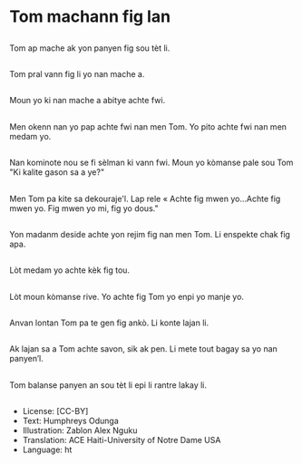 # Tom machann fig lan

##
Tom ap mache ak yon panyen fig sou tèt li.

##
Tom pral vann fig li yo nan mache a.

##
Moun yo ki nan mache a abitye achte fwi.

##
Men okenn nan yo pap achte fwi nan men Tom. Yo pito achte fwi nan men medam yo.

##
Nan kominote nou se fi sèlman ki vann fwi. Moun yo kòmanse pale sou Tom "Ki kalite gason sa a ye?"

##
Men Tom pa kite sa dekouraje'l. Lap rele « Achte fig mwen yo…Achte fig mwen yo. Fig mwen yo mi, fig yo dous."

##
Yon madanm deside achte yon rejim fig nan men Tom. Li enspekte chak fig apa.

##
Lòt medam yo achte kèk fig tou.

##
Lòt moun kòmanse rive. Yo achte fig Tom yo enpi yo manje yo.

##
Anvan lontan Tom pa te gen fig ankò. Li konte lajan li.

##
Ak lajan sa a Tom achte savon, sik ak pen. Li mete tout bagay sa yo nan panyen’l.

##
Tom balanse panyen an sou tèt li epi li rantre lakay li.

##
* License: [CC-BY]
* Text: Humphreys Odunga
* Illustration: Zablon Alex Nguku
* Translation: ACE Haiti-University of Notre Dame USA
* Language: ht
